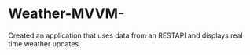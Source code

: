 # Weather-MVVM-
Created an application that uses data from an RESTAPI and displays real time weather updates.
